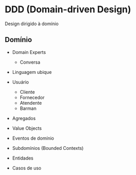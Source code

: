 # DDD (Domain-driven Design)

Design dirigido à domínio

## Domínio

- Domain Experts
    - Conversa
- Linguagem ubique

- Usuário
    - Cliente 
    - Fornecedor
    - Atendente
    - Barman


- Agregados
- Value Objects
- Eventos de domínio
- Subdomínios (Bounded Contexts)
- Entidades
- Casos de uso